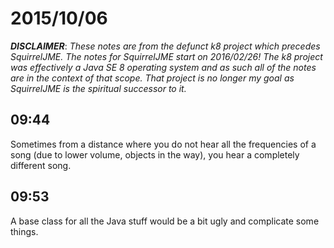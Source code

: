 # 2015/10/06

***DISCLAIMER***: _These notes are from the defunct k8 project which_
_precedes SquirrelJME. The notes for SquirrelJME start on 2016/02/26!_
_The k8 project was effectively a Java SE 8 operating system and as such_
_all of the notes are in the context of that scope. That project is no_
_longer my goal as SquirrelJME is the spiritual successor to it._

## 09:44

Sometimes from a distance where you do not hear all the frequencies of a song
(due to lower volume, objects in the way), you hear a completely different
song.

## 09:53

A base class for all the Java stuff would be a bit ugly and complicate some
things.

